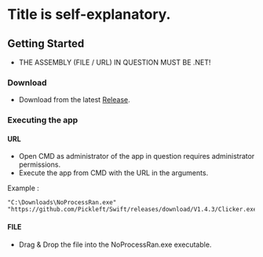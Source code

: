 # Title is self-explanatory.

## Getting Started

* THE ASSEMBLY (FILE / URL) IN QUESTION MUST BE .NET!

### Download

* Download from the latest [Release](https://github.com/Pickleft/NoProcessRan/releases/latest).

### Executing the app

#### URL

* Open CMD as administrator of the app in question requires administrator permissions.
* Execute the app from CMD with the URL in the arguments.

Example : 

```
"C:\Downloads\NoProcessRan.exe" "https://github.com/Pickleft/Swift/releases/download/V1.4.3/Clicker.exe"
```

#### FILE

* Drag & Drop the file into the NoProcessRan.exe executable.
